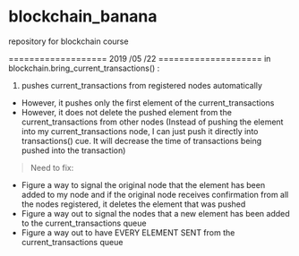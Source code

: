 # blockchain_banana
repository for blockchain course 

=================== 2019 /05 /22 ====================
in blockchain.bring_current_transactions() :
1. pushes current_transactions from registered nodes automatically
* However, it pushes only the first element of the current_transactions
* However, it does not delete the pushed element from the current_transactions from other nodes
(Instead of pushing the element into my current_transactions node, I can just push it directly into transactions() cue. It will decrease the time of transactions being pushed into the transaction)
> Need to fix:
- Figure a way to signal the original node that the element has been added to my node and if the original node receives confirmation from all the nodes registered, it deletes the element that was pushed
- Figure a way out to signal the nodes that a new element has been added to the current_transactions queue
- Figure a way out to have EVERY ELEMENT SENT from the current_transactions queue
